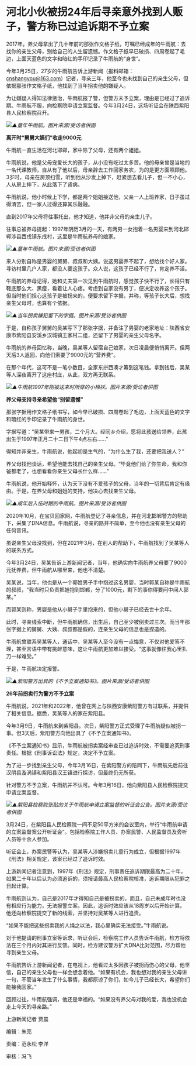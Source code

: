 # 河北小伙被拐24年后寻亲意外找到人贩子，警方称已过追诉期不予立案

2017年，养父母拿出了几十年前的那张作文格子纸，叮嘱已经成年的牛雨航：去找你的亲生父母，别给自己的人生留遗憾。作文格子纸早已破损、四周卷起了毛边，上面天蓝色的文字和暗红的手印记录了牛雨航的“身世”。

今年3月25日，27岁的牛雨航告诉上游新闻（报料邮箱：cnshangyou@163.com）记者，寻亲三年，他至今也未找到自己的亲生父母，但依据那张作文格子纸，他找到了当年拐卖他的嫌疑人。

为让嫌疑人得知法律惩治，牛雨航报了警，但警方未予立案，理由是已经过了追诉期。牛雨航不服，向检察院申请立案监督。今年3月24日，这场听证会在陕西紫阳县人民检察院召开。

![](https://inews.gtimg.com/news_bt/Oxcjf8vSF4uFu0ryEik6MoJTZRPshrLtwF5aDvA3Ao91QAA/1000)_▲童年牛雨航。图片来源/受访者供图_

**离开时“舅舅大姨们”收走9000元**

牛雨航一直生活在河北邯郸，家中除了父母，还有两个姐姐。

牛雨航说，他是父母宠爱长大的孩子，从小没有吃过太多苦。他的母亲曾是当地的一名代课教师，自从有了他以后，母亲辞去工作回家务农，为的是更方面照顾他。3岁时，母亲在房顶扫雪，听到他从沙发上掉下，赶紧想去看儿子，但一不小心，人从房上摔下，从此落下了肾病。

牛雨航说，他小时候上下学，都是两个姐姐接送他，父亲一人上班养家，日子虽过得清苦，但一家人过得还算其乐融融。

直到2017年父母将往事托出，他才知道，他并非父母的亲生儿子。

往事总被养母提起：1997年阴历3月的一天，有两男一女抱着一名男婴来到河北邯郸涉县西戌镇东戌村，这里是牛雨航养母的娘家。

![](https://inews.gtimg.com/news_bt/OpwwCcvAH3wQLhkhWc_vpp39APbZPnyWmInKjtgKK5HV8AA/1000)_▲童年牛雨航。图片来源/受访者供图_

来人分别自称是男婴的舅舅、叔叔和大姨。说这男婴养不起了，想给找个好人家。寻访村里几户人家，都没人要这孩子。众人说，这孩子已经不行了，肯定养不活。

牛雨航的养母记得，她和丈夫第一次见到牛雨航时，感觉孩子快不行了，长得只有鞋底那么大、黑瘦，看着让人心疼。考虑到自家没有男丁，便决定收养这个孩子。但当时他们担心这孩子是被拐来的，便要求留下字据，并称，等孩子长大后，想找亲生父母时，也算有个依据。

![](https://inews.gtimg.com/news_bt/OrlUgGlJ0l4xttYfgyNGTN9WTItKkNpPeNb1RH0Y5ICmsAA/1000)_▲当年拐卖嫌犯留下的字据。图片来源/受访者供图_

于是，自称孩子舅舅的吴某写下了那张字据，并备注了男婴的老家地址：陕西省安康市紫阳县安溪乡汉城镇王家村二组，还留下了男婴的亲生父母名字。

牛雨航的养母回忆称，当晚，吴某等人留宿自己娘家，次日凌晨便悄悄离开。但两天后3人返回，向他们索要了9000元的“营养费”。

在那个年代，这可不是一笔小数目，全家东拼西凑才筹到这笔钱。拿到钱后，吴某等人深夜离开了这座村庄，从此，双方再无联系。

![](https://inews.gtimg.com/news_bt/OtAskkIGEsnaI73SsbU044NPnj_z9uhAwIQHbfnsR-9e0AA/1000)_▲牛雨航1997年刚被送来时所穿的小棉袄。图片来源/受访者供图_

**养父母支持寻亲希望他“别留遗憾”**

那张字据用作文格子纸书写，如今早已破损、四周卷起了毛边，上面天蓝色的文字和暗红的手印记录了牛雨航的身世。

字据写道：“吴某带来一男孩，二个月大。经同乡介绍，愿将此孩送给领养，此孩出生于1997年正月二十二日下午4点左右……”

得知并非亲生，牛雨航说，他起初是生气的，“为什么生了我，还要把我送人？”

养父母找他谈话，希望他能去找自己的亲生父母。“毕竟他们给了你生命，我和你爸都老了，也想看看你亲生父母长什么样……”

牛雨航说，他开始释怀，认为天下没有不爱孩子的父母，当年的一切背后肯定有缘由。于是，在养父母和姐姐的支持，他决心去找亲生父母。

![](https://inews.gtimg.com/news_bt/O4za6Hov74FoSxNZsVPDQlIUqmI4oTAlPfVn-3yYgxj38AA/1000)_▲成年后入伍时期的牛雨航。图片来源/受访者供图_

2020年10月，在宝贝回家网，牛雨航登记了寻亲信息，并在河北邯郸警方的帮助下，采集了DNA信息。牛雨航说，寻亲的路并不简单，至今他也没有亲生父母的任何音讯。

虽说亲生父母没找到，但在2021年3月，在别人的帮助下，牛雨航找到了吴某等人的联系方式。

今年3月24日，吴某告诉上游新闻记者，当年，他确实向牛雨航养父母要了9000元抚养费，但牛雨航从哪里来，他也不清楚。

吴某说，当年，他也是从一个郭姓男子手中抱过这名男婴，当时郭某自称是牛雨航的叔叔，“我当时只负责把娃抱到邯郸，分了1000元，剩下的事你得要问中间人郭某。”

而郭某则称，男婴是他从小舅子手里抱来的，但他小舅子已经去世十余年。

此时，寻亲线索中断，但牛雨航确信，出生后，自己至少被倒卖过三次。而当年那张字据上的舅舅、大姨、叔叔都是假的，连亲生父母的信息也是捏造的。

牛雨航曾联系吴某等人，通话中，吴某等人至今没有一点悔意，不仅对他爱答不理，甚至言语中带有挑衅意味，这让牛雨航更加难以接受。“这事就像往我心里扎刀一样难受。”

于是，牛雨航决定报警。

![](https://inews.gtimg.com/news_bt/O9iDfjE1bTaxBJRjAh0GPvr3uHSPk5nKAsdvJ-UDswNOYAA/1000)_▲紫阳警方出具的《不予立案通知书》。图片来源/受访者供图_

**26年前拐卖行为警方不予立案**

牛雨航说，2021年和2022年，他曾在网上与陕西安康紫阳警方有过联系，并提供了相关信息。据悉，吴某等人的家在紫阳县。

今年3月9日，牛雨航来到紫阳县。次日，紫阳警方正式受理了牛雨航疑似被拐一事。但3天后，紫阳警方向他出具了《不予立案通知书》。

《不予立案通知书》显示，牛雨航被拐卖案经审查已过追诉时效，不需要追究刑事责任。根据《刑事诉讼法》规定，决定不予立案。

为了进一步找到亲生父母，今年3月16日，在紫阳警方的陪同下，牛雨航先后前往汉阴县漩涡镇和紫阳县汉王镇进行探访，但最终仍无所获。

针对警方不予立案，牛雨航并不认可。今年3月16日，他向紫阳县人民检察院提交申请立案监督。

![](https://inews.gtimg.com/news_bt/OY3B-Gcm8xXLzSee98x2ycizATsi4aQ-ismCT-r8R1DM8AA/1000)_▲紫阳县检察院张贴的关于牛雨航申请立案监督的听证会公告。图片来源/受访者供图_

3月24日，在紫阳县人民检察院一间不足50平方米的会议室内，举行“牛雨航申请的立案监督案公开听证会”。包括检察院工作人员、办案民警、人民监督员及旁听人员等十余人参加。

听证会上，办案民警等认为，吴某等人涉嫌拐卖儿童行为成立，但根据1997年《刑法》相关规定，该案已经过了追诉时效。

上游新闻记者注意到，1997年《刑法》规定，刑事责任追诉期限最高为二十年，如果二十年以后认为必须追诉的，须报请最高人民检察院核准，追诉期限从犯罪之日起计算。

牛雨航则认为，自己是2017年才得知自己是被拐卖的，而且，自己未成年时也没有相应行为能力，无法报警立案。因此，追诉时效应该从18周岁以后开始计算。他还向检察院提交了新的线索，并坚持对吴某等人进行追责。

“如果不能把这些拐卖我的人绳之以法，我心里确实无法接受。”牛雨航说。

对于他提请的刑事立案等诉求，听证会后，检察院工作人员告诉牛雨航，检方将依法在三个月内对其进行反馈。同时，检方建议警方扩大DNA比对范围，尽力帮他寻到亲生父母。

牛雨航告诉上游新闻记者，在电视上，他看过太多因孩子被拐而伤心的父母，他坚信，自己的亲生父母也一样会想念着他。“如果有机会，我也想对我的亲生父母讲一句，不管当年发生了什么事情，我都原谅了你们，如今儿子已经长大，希望你们能接我回家。”

回顾过往，牛雨航强调，他还是幸福的。“如果没有养父母对我的爱，我也没机会走上今天的寻亲路。”

上游新闻记者 贾晨

编辑：朱亮

责编：范永松 李洋

审核：冯飞

